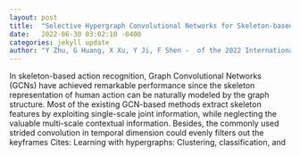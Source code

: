 ```yaml
---
layout: post
title:  "Selective Hypergraph Convolutional Networks for Skeleton-based Action Recognition"
date:   2022-06-30 03:02:10 -0400
categories: jekyll update
author: "Y Zhu, G Huang, X Xu, Y Ji, F Shen -  of the 2022 International Conference on , 2022"
---
```

In skeleton-based action recognition, Graph Convolutional Networks (GCNs) have achieved remarkable performance since the skeleton representation of human action can be naturally modeled by the graph structure. Most of the existing GCN-based methods extract skeleton features by exploiting single-scale joint information, while neglecting the valuable multi-scale contextual information. Besides, the commonly used strided convolution in temporal dimension could evenly filters out the keyframes 
Cites: Learning with hypergraphs: Clustering, classification, and